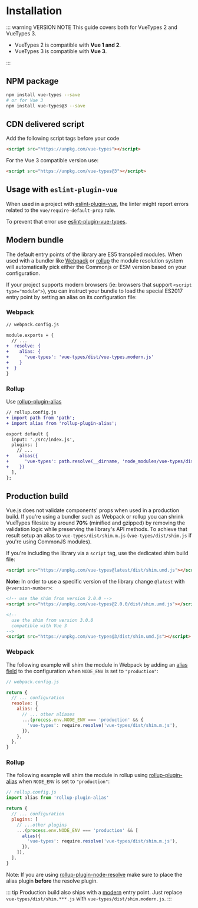# Installation

::: warning VERSION NOTE
This guide covers both for VueTypes 2 and VueTypes 3.

- VueTypes 2 is compatible with **Vue 1 and 2**.
- VueTypes 3 is compatible with **Vue 3**.

:::

## NPM package

```bash
npm install vue-types --save
# or for Vue 3
npm install vue-types@3 --save
```

## CDN delivered script

Add the following script tags before your code

```html
<script src="https://unpkg.com/vue-types"></script>
```

For the Vue 3 compatible version use:

```html
<script src="https://unpkg.com/vue-types@3"></script>
```

## Usage with `eslint-plugin-vue`

When used in a project with [eslint-plugin-vue](https://github.com/vuejs/eslint-plugin-vue), the linter might report errors related to the `vue/require-default-prop` rule.

To prevent that error use [eslint-plugin-vue-types](https://github.com/dwightjack/eslint-plugin-vue-types).

## Modern bundle

The default entry points of the library are ES5 transpiled modules. When used with a bundler like [Webpack](https://webpack.js.org/) or [rollup](https://rollupjs.org) the module resolution system will automatically pick either the Commonjs or ESM version based on your configuration.

If your project supports modern browsers (ie: browsers that support `<script type="module">`), you can instruct your bundle to load the special ES2017 entry point by setting an alias on its configuration file:

### Webpack

```diff
// webpack.config.js

module.exports = {
  // ...
+  resolve: {
+    alias: {
+      'vue-types': 'vue-types/dist/vue-types.modern.js'
+    }
+  }
}
```

### Rollup

Use [rollup-plugin-alias](https://github.com/rollup/rollup-plugin-alias)

```diff
// rollup.config.js
+ import path from 'path';
+ import alias from 'rollup-plugin-alias';

export default {
  input: './src/index.js',
  plugins: [
    // ...
+    alias({
+      'vue-types': path.resolve(__dirname, 'node_modules/vue-types/dist/vue-types.modern.js')
+    })
  ],
};
```

## Production build

Vue.js does not validate components' props when used in a production build. If you're using a bundler such as Webpack or rollup you can shrink VueTypes filesize by around **70%** (minified and gzipped) by removing the validation logic while preserving the library's API methods. To achieve that result setup an alias to `vue-types/dist/shim.m.js` (`vue-types/dist/shim.js` if you're using CommonJS modules).

If you're including the library via a `script` tag, use the dedicated shim build file:

```html
<script src="https://unpkg.com/vue-types@latest/dist/shim.umd.js"></script>
```

**Note:** In order to use a specific version of the library change `@latest` with `@<version-number>`:

```html
<!-- use the shim from version 2.0.0 -->
<script src="https://unpkg.com/vue-types@2.0.0/dist/shim.umd.js"></script>
```

```html
<!--
  use the shim from version 3.0.0
  compatible with Vue 3
-->
<script src="https://unpkg.com/vue-types@3/dist/shim.umd.js"></script>
```

### Webpack

The following example will shim the module in Webpack by adding an [alias field](https://webpack.js.org/configuration/resolve/#resolve-alias) to the configuration when `NODE_ENV` is set to `"production"`:

```js
// webpack.config.js

return {
  // ... configuration
  resolve: {
    alias: {
      // ... other aliases
      ...(process.env.NODE_ENV === 'production' && {
        'vue-types': require.resolve('vue-types/dist/shim.m.js'),
      }),
    },
  },
}
```

### Rollup

The following example will shim the module in rollup using [rollup-plugin-alias](https://github.com/rollup/rollup-plugin-alias) when `NODE_ENV` is set to `"production"`:

```js
// rollup.config.js
import alias from 'rollup-plugin-alias'

return {
  // ... configuration
  plugins: [
    // ...other plugins
    ...(process.env.NODE_ENV === 'production' && [
      alias({
        'vue-types': require.resolve('vue-types/dist/shim.m.js'),
      }),
    ]),
  ],
}
```

Note: If you are using [rollup-plugin-node-resolve](https://github.com/rollup/rollup-plugin-node-resolve) make sure to place the alias plugin **before** the resolve plugin.

::: tip
Production build also ships with a [modern](#modern-bundle) entry point. Just replace `vue-types/dist/shim.***.js` with `vue-types/dist/shim.modern.js`.
:::
